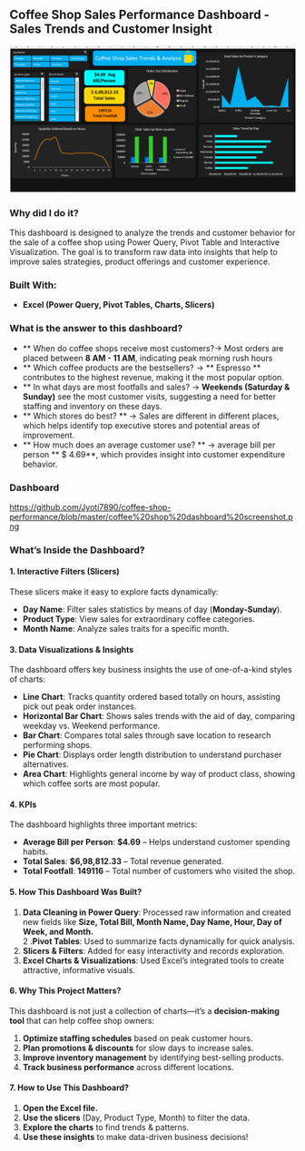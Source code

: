 ## Coffee Shop Sales Performance Dashboard - Sales Trends and Customer Insight  

![Coffee Shop Sales Dashboard](https://github.com/Jyoti7890/coffee-shop-performance/blob/master/coffee%20shop%20dashboard%20screenshot.png)


### Why did I do it?  

This dashboard is designed to analyze the trends and customer behavior for the sale of a coffee shop using Power Query, Pivot Table and Interactive Visualization. The goal is to transform raw data into insights that help to improve sales strategies, product offerings and customer experience.

### Built With:  
- **Excel (Power Query, Pivot Tables, Charts, Slicers)**    

### What is the answer to this dashboard?  

- ** When do coffee shops receive most customers?→ Most orders are placed between **8 AM - 11 AM**, indicating peak morning rush hours
- ** Which coffee products are the bestsellers?  → ** Espresso ** contributes to the highest revenue, making it the most popular option.  
- ** In what days are most footfalls and sales? → **Weekends (Saturday & Sunday)** see the most customer visits, suggesting a need for better staffing and inventory on these days.  
- ** Which stores do best? ** → Sales are different in different places, which helps identify top executive stores and potential areas of improvement.  
- ** How much does an average customer use? ** → average bill per person ** $ 4.69**, which provides insight into customer expenditure behavior.

### Dashboard

https://github.com/Jyoti7890/coffee-shop-performance/blob/master/coffee%20shop%20dashboard%20screenshot.png

### What’s Inside the Dashboard?  

#### 1. **Interactive Filters (Slicers)**  
These slicers make it easy to explore facts dynamically:  
- **Day Name**: Filter sales statistics by means of day (**Monday-Sunday**).  
- **Product Type**: View sales for extraordinary coffee categories.  
- **Month Name**: Analyze sales traits for a specific month. 

#### 3. **Data Visualizations & Insights**  
The dashboard offers key business insights the use of one-of-a-kind styles of charts:  
- **Line Chart**: Tracks quantity ordered based totally on hours, assisting pick out peak order instances.  
- **Horizontal Bar Chart**: Shows sales trends with the aid of day, comparing weekday vs. Weekend performance.  
- **Bar Chart**: Compares total sales through save location to research performing shops.  
- **Pie Chart**: Displays order length distribution to understand purchaser alternatives.  
- **Area Chart**: Highlights general income by way of product class, showing which coffee sorts are most popular.  
 

#### 4. **KPIs**  
The dashboard highlights three important metrics:  
- **Average Bill per Person**: **$4.69** – Helps understand customer spending habits.  
- **Total Sales**: **$6,98,812.33** – Total revenue generated.  
- **Total Footfall**: **149116** – Total number of customers who visited the shop.  


#### 5. How This Dashboard Was Built?  
1. **Data Cleaning in Power Query**: Processed raw information and created new fields like **Size, Total Bill, Month Name, Day Name, Hour, Day of Week, and Month.**  
2 .**Pivot Tables**: Used to summarize facts dynamically for quick analysis.  
3. **Slicers & Filters**: Added for easy interactivity and records exploration.  
4. **Excel Charts & Visualizations**: Used Excel’s integrated tools to create attractive, informative visuals.  

#### 6. Why This Project Matters?  
This dashboard is not just a collection of charts—it’s a **decision-making tool** that can help coffee shop owners:  
1. **Optimize staffing schedules** based on peak customer hours.  
2. **Plan promotions & discounts** for slow days to increase sales.  
3. **Improve inventory management** by identifying best-selling products.  
4. **Track business performance** across different locations. 

#### 7. How to Use This Dashboard?  
1. **Open the Excel file.**  
2. **Use the slicers** (Day, Product Type, Month) to filter the data.  
3. **Explore the charts** to find trends & patterns.  
4. **Use these insights** to make data-driven business decisions!  
